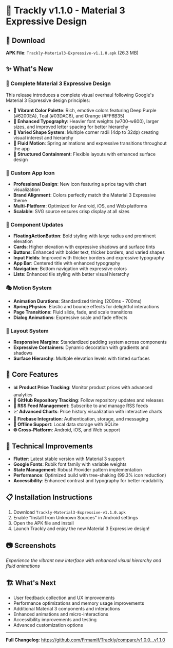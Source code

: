 # 🎨 Trackly v1.1.0 - Material 3 Expressive Design

## 📱 Download
**APK File**: `Trackly-Material3-Expressive-v1.1.0.apk` (26.3 MB)

## ✨ What's New

### 🎨 Complete Material 3 Expressive Design
This release introduces a complete visual overhaul following Google's Material 3 Expressive design principles:

- **🌈 Vibrant Color Palette**: Rich, emotive colors featuring Deep Purple (#6200EA), Teal (#03DAC6), and Orange (#FF6B35)
- **📝 Enhanced Typography**: Heavier font weights (w700-w800), larger sizes, and improved letter spacing for better hierarchy
- **🔄 Varied Shape System**: Multiple corner radii (4dp to 32dp) creating visual interest and hierarchy
- **🌊 Fluid Motion**: Spring animations and expressive transitions throughout the app
- **📐 Structured Containment**: Flexible layouts with enhanced surface design

### 🎯 Custom App Icon
- **Professional Design**: New icon featuring a price tag with chart visualization
- **Brand Alignment**: Colors perfectly match the Material 3 Expressive theme
- **Multi-Platform**: Optimized for Android, iOS, and Web platforms
- **Scalable**: SVG source ensures crisp display at all sizes

### 🔧 Component Updates
- **FloatingActionButton**: Bold styling with large radius and prominent elevation
- **Cards**: Higher elevation with expressive shadows and surface tints
- **Buttons**: Enhanced with bolder text, thicker borders, and varied shapes
- **Input Fields**: Improved with thicker borders and expressive typography
- **App Bar**: Centered title with enhanced typography
- **Navigation**: Bottom navigation with expressive colors
- **Lists**: Enhanced tile styling with better visual hierarchy

### 🎭 Motion System
- **Animation Durations**: Standardized timing (200ms - 700ms)
- **Spring Physics**: Elastic and bounce effects for delightful interactions
- **Page Transitions**: Fluid slide, fade, and scale transitions
- **Dialog Animations**: Expressive scale and fade effects

### 📏 Layout System
- **Responsive Margins**: Standardized padding system across components
- **Expressive Containers**: Dynamic decoration with gradients and shadows
- **Surface Hierarchy**: Multiple elevation levels with tinted surfaces

## 🚀 Core Features
- **📊 Product Price Tracking**: Monitor product prices with advanced analytics
- **🐙 GitHub Repository Tracking**: Follow repository updates and releases
- **📡 RSS Feed Management**: Subscribe to and manage RSS feeds
- **📈 Advanced Charts**: Price history visualization with interactive charts
- **🔐 Firebase Integration**: Authentication, storage, and messaging
- **📱 Offline Support**: Local data storage with SQLite
- **🌐 Cross-Platform**: Android, iOS, and Web support

## 🔧 Technical Improvements
- **Flutter**: Latest stable version with Material 3 support
- **Google Fonts**: Rubik font family with variable weights
- **State Management**: Robust Provider pattern implementation
- **Performance**: Optimized build with tree-shaking (99.3% icon reduction)
- **Accessibility**: Enhanced contrast and typography for better readability

## 📋 Installation Instructions
1. Download `Trackly-Material3-Expressive-v1.1.0.apk`
2. Enable "Install from Unknown Sources" in Android settings
3. Open the APK file and install
4. Launch Trackly and enjoy the new Material 3 Expressive design!

## 📷 Screenshots
*Experience the vibrant new interface with enhanced visual hierarchy and fluid animations*

## 🏗️ What's Next
- User feedback collection and UX improvements
- Performance optimizations and memory usage improvements  
- Additional Material 3 components and interactions
- Enhanced animations and micro-interactions
- Accessibility improvements and testing
- Advanced customization options

---

**Full Changelog**: https://github.com/Frmamlf/Trackly/compare/v1.0.0...v1.1.0
